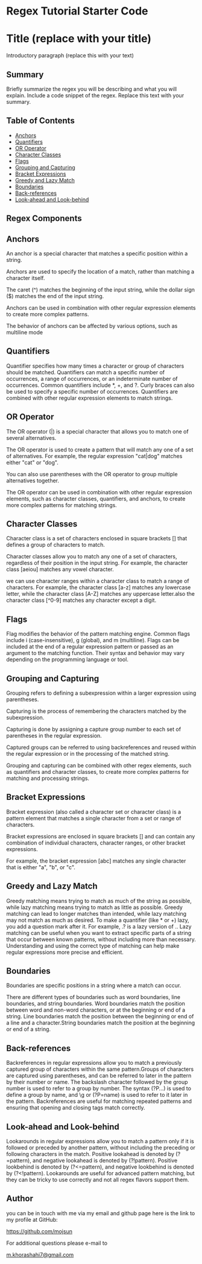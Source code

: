 # Regex Tutorial Starter Code

# Title (replace with your title)

Introductory paragraph (replace this with your text)

## Summary

Briefly summarize the regex you will be describing and what you will explain. Include a code snippet of the regex. Replace this text with your summary.

## Table of Contents

- [Anchors](#anchors)
- [Quantifiers](#quantifiers)
- [OR Operator](#or-operator)
- [Character Classes](#character-classes)
- [Flags](#flags)
- [Grouping and Capturing](#grouping-and-capturing)
- [Bracket Expressions](#bracket-expressions)
- [Greedy and Lazy Match](#greedy-and-lazy-match)
- [Boundaries](#boundaries)
- [Back-references](#back-references)
- [Look-ahead and Look-behind](#look-ahead-and-look-behind)

## Regex Components

## Anchors

An anchor is a special character that matches a specific position within a string.

Anchors are used to specify the location of a match, rather than matching a character itself.

The caret (^) matches the beginning of the input string, while the dollar sign ($) matches the end of the input string.

Anchors can be used in combination with other regular expression elements to create more complex patterns.

The behavior of anchors can be affected by various options, such as multiline mode

## Quantifiers

Quantifier specifies how many times a character or group of characters should be matched. Quantifiers can match a specific number of occurrences, a range of occurrences, or an indeterminate number of occurrences. Common quantifiers include \*, +, and ?. Curly braces can also be used to specify a specific number of occurrences. Quantifiers are combined with other regular expression elements to match strings.

## OR Operator

The OR operator (|) is a special character that allows you to match one of several alternatives.

The OR operator is used to create a pattern that will match any one of a set of alternatives. For example, the regular expression "cat|dog" matches either "cat" or "dog".

You can also use parentheses with the OR operator to group multiple alternatives together.

The OR operator can be used in combination with other regular expression elements, such as character classes, quantifiers, and anchors, to create more complex patterns for matching strings.

## Character Classes

Character class is a set of characters enclosed in square brackets [] that defines a group of characters to match.

Character classes allow you to match any one of a set of characters, regardless of their position in the input string. For example, the character class [aeiou] matches any vowel character.

we can use character ranges within a character class to match a range of characters. For example, the character class [a-z] matches any lowercase letter, while the character class [A-Z] matches any uppercase letter.also the character class [^0-9] matches any character except a digit.

## Flags

Flag modifies the behavior of the pattern matching engine. Common flags include i (case-insensitive), g (global), and m (multiline). Flags can be included at the end of a regular expression pattern or passed as an argument to the matching function. Their syntax and behavior may vary depending on the programming language or tool.

## Grouping and Capturing

Grouping refers to defining a subexpression within a larger expression using parentheses.

Capturing is the process of remembering the characters matched by the subexpression.

Capturing is done by assigning a capture group number to each set of parentheses in the regular expression.

Captured groups can be referred to using backreferences and reused within the regular expression or in the processing of the matched string.

Grouping and capturing can be combined with other regex elements, such as quantifiers and character classes, to create more complex patterns for matching and processing strings.

## Bracket Expressions

Bracket expression (also called a character set or character class) is a pattern element that matches a single character from a set or range of characters.

Bracket expressions are enclosed in square brackets [] and can contain any combination of individual characters, character ranges, or other bracket expressions.

For example, the bracket expression [abc] matches any single character that is either "a", "b", or "c".

## Greedy and Lazy Match

Greedy matching means trying to match as much of the string as possible, while lazy matching means trying to match as little as possible.
Greedy matching can lead to longer matches than intended, while lazy matching may not match as much as desired.
To make a quantifier (like \* or +) lazy, you add a question mark after it. For example, .? is a lazy version of ..
Lazy matching can be useful when you want to extract specific parts of a string that occur between known patterns, without including more than necessary.
Understanding and using the correct type of matching can help make regular expressions more precise and efficient.

## Boundaries

Boundaries are specific positions in a string where a match can occur.

There are different types of boundaries such as word boundaries, line boundaries, and string boundaries.
Word boundaries match the position between word and non-word characters, or at the beginning or end of a string.
Line boundaries match the position between the beginning or end of a line and a character.String boundaries match the position at the beginning or end of a string.

## Back-references

Backreferences in regular expressions allow you to match a previously captured group of characters within the same pattern.Groups of characters are captured using parentheses, and can be referred to later in the pattern by their number or name.
The backslash character followed by the group number is used to refer to a group by number.
The syntax (?P<name>...) is used to define a group by name, and \g<name> or (?P=name) is used to refer to it later in the pattern.
Backreferences are useful for matching repeated patterns and ensuring that opening and closing tags match correctly.

## Look-ahead and Look-behind

Lookarounds in regular expressions allow you to match a pattern only if it is followed or preceded by another pattern, without including the preceding or following characters in the match.
Positive lookahead is denoted by (?=pattern), and negative lookahead is denoted by (?!pattern).
Positive lookbehind is denoted by (?<=pattern), and negative lookbehind is denoted by (?<!pattern).
Lookarounds are useful for advanced pattern matching, but they can be tricky to use correctly and not all regex flavors support them.

## Author

you can be in touch with me via my email and github page here is the link to my profile at GitHub:

https://github.com/mojsun

For additional questions please e-mail to

m.khorashahi7@gmail.com
